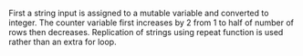 First a string input is assigned to a mutable variable and converted to integer. The counter variable first increases by 2 from 1 to half of number of rows then decreases. Replication of strings using repeat function is used rather than an extra for loop.